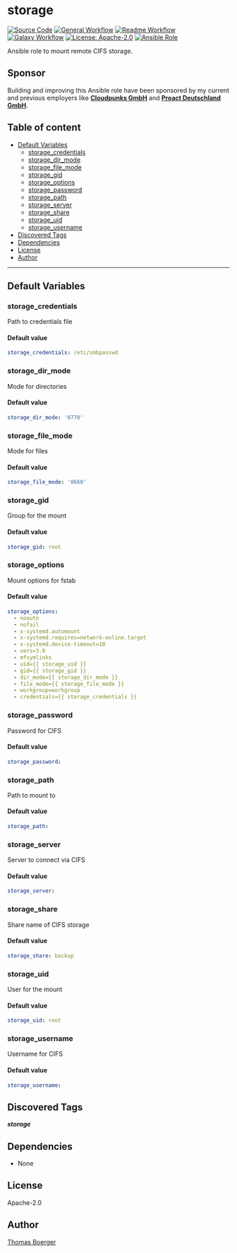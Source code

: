# storage

[![Source Code](https://img.shields.io/badge/github-source%20code-blue?logo=github&logoColor=white)](https://github.com/rolehippie/storage) [![General Workflow](https://github.com/rolehippie/storage/actions/workflows/general.yml/badge.svg)](https://github.com/rolehippie/storage/actions/workflows/general.yml) [![Readme Workflow](https://github.com/rolehippie/storage/actions/workflows/readme.yml/badge.svg)](https://github.com/rolehippie/storage/actions/workflows/readme.yml) [![Galaxy Workflow](https://github.com/rolehippie/storage/actions/workflows/galaxy.yml/badge.svg)](https://github.com/rolehippie/storage/actions/workflows/galaxy.yml) [![License: Apache-2.0](https://img.shields.io/github/license/rolehippie/storage)](https://github.com/rolehippie/storage/blob/master/LICENSE) [![Ansible Role](https://img.shields.io/ansible/role/51446)](https://galaxy.ansible.com/rolehippie/storage)

Ansible role to mount remote CIFS storage.

## Sponsor

Building and improving this Ansible role have been sponsored by my current and previous employers like **[Cloudpunks GmbH](https://cloudpunks.de)** and **[Proact Deutschland GmbH](https://www.proact.eu)**.

## Table of content

- [Default Variables](#default-variables)
  - [storage_credentials](#storage_credentials)
  - [storage_dir_mode](#storage_dir_mode)
  - [storage_file_mode](#storage_file_mode)
  - [storage_gid](#storage_gid)
  - [storage_options](#storage_options)
  - [storage_password](#storage_password)
  - [storage_path](#storage_path)
  - [storage_server](#storage_server)
  - [storage_share](#storage_share)
  - [storage_uid](#storage_uid)
  - [storage_username](#storage_username)
- [Discovered Tags](#discovered-tags)
- [Dependencies](#dependencies)
- [License](#license)
- [Author](#author)

---

## Default Variables

### storage_credentials

Path to credentials file

#### Default value

```YAML
storage_credentials: /etc/smbpasswd
```

### storage_dir_mode

Mode for directories

#### Default value

```YAML
storage_dir_mode: '0770'
```

### storage_file_mode

Mode for files

#### Default value

```YAML
storage_file_mode: '0660'
```

### storage_gid

Group for the mount

#### Default value

```YAML
storage_gid: root
```

### storage_options

Mount options for fstab

#### Default value

```YAML
storage_options:
  - noauto
  - nofail
  - x-systemd.automount
  - x-systemd.requires=network-online.target
  - x-systemd.device-timeout=10
  - vers=3.0
  - mfsymlinks
  - uid={{ storage_uid }}
  - gid={{ storage_gid }}
  - dir_mode={{ storage_dir_mode }}
  - file_mode={{ storage_file_mode }}
  - workgroup=workgroup
  - credentials={{ storage_credentials }}
```

### storage_password

Password for CIFS

#### Default value

```YAML
storage_password:
```

### storage_path

Path to mount to

#### Default value

```YAML
storage_path:
```

### storage_server

Server to connect via CIFS

#### Default value

```YAML
storage_server:
```

### storage_share

Share name of CIFS storage

#### Default value

```YAML
storage_share: backup
```

### storage_uid

User for the mount

#### Default value

```YAML
storage_uid: root
```

### storage_username

Username for CIFS

#### Default value

```YAML
storage_username:
```

## Discovered Tags

**_storage_**


## Dependencies

- None

## License

Apache-2.0

## Author

[Thomas Boerger](https://github.com/tboerger)
